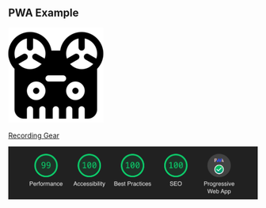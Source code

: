 ## PWA Example

![alt text](https://github.com/dharmabumzee/Recording-Gear-PWA-Example/blob/master/public/android_chrome_logo_192.png "Recording Gear")

[Recording Gear](https://gear-pwa.dharmabumzee.now.sh/)

![alt text](https://github.com/dharmabumzee/Recording-Gear-PWA-Example/blob/master/lighthouse_metrics.png "Lighthouse")
